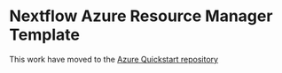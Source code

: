 

Nextflow Azure Resource Manager Template
======

This work have moved to the [Azure Quickstart repository](https://github.com/Azure/azure-quickstart-templates/pull/4081)